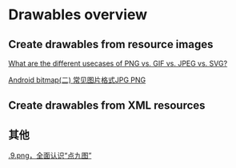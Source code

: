 # Drawables overview

## Create drawables from resource images

[What are the different usecases of PNG vs. GIF vs. JPEG vs. SVG?](https://stackoverflow.com/questions/2336522/what-are-the-different-usecases-of-png-vs-gif-vs-jpeg-vs-svg)

[Android bitmap(二) 常见图片格式JPG PNG](https://www.jianshu.com/p/371028436de7)

## Create drawables from XML resources

## 其他

[.9.png，全面认识“点九图”](https://zhuanlan.zhihu.com/p/29217200)